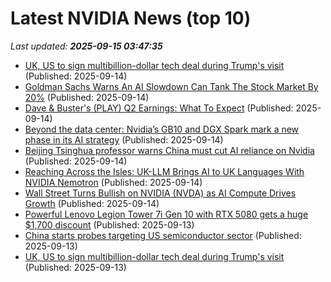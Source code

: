 # Latest NVIDIA News (top 10)
_Last updated: **2025-09-15 03:47:35**_

- [UK, US to sign multibillion-dollar tech deal during Trump's visit](https://www.thehindubusinessline.com/news/world/uk-us-to-sign-multibillion-dollar-tech-deal-during-trumps-visit/article70048205.ece) (Published: 2025-09-14)
- [Goldman Sachs Warns An AI Slowdown Can Tank The Stock Market By 20%](https://www.benzinga.com/personal-finance/management/25/09/47657777/goldman-sachs-warns-an-ai-slowdown-can-tank-the-stock-market-by-20) (Published: 2025-09-14)
- [Dave & Buster's (PLAY) Q2 Earnings: What To Expect](https://finance.yahoo.com/news/dave-busters-play-q2-earnings-030056656.html) (Published: 2025-09-14)
- [Beyond the data center: Nvidia’s GB10 and DGX Spark mark a new phase in its AI strategy](https://www.digitimes.com/news/a20250912PD217/nvidia-soc-market-2025-gpu.html) (Published: 2025-09-14)
- [Beijing Tsinghua professor warns China must cut AI reliance on Nvidia](https://www.digitimes.com/news/a20250912PD237/nvidia-asia-chairman-tsinghua-university-training.html) (Published: 2025-09-14)
- [Reaching Across the Isles: UK-LLM Brings AI to UK Languages With NVIDIA Nemotron](https://blogs.nvidia.com/blog/uk-llm-nemotron/) (Published: 2025-09-14)
- [Wall Street Turns Bullish on NVIDIA (NVDA) as AI Compute Drives Growth](https://finance.yahoo.com/news/wall-street-turns-bullish-nvidia-001416750.html) (Published: 2025-09-14)
- [Powerful Lenovo Legion Tower 7i Gen 10 with RTX 5080 gets a huge $1,700 discount](https://www.notebookcheck.net/Powerful-Lenovo-Legion-Tower-7i-Gen-10-with-RTX-5080-gets-a-huge-1-700-discount.1113666.0.html) (Published: 2025-09-13)
- [China starts probes targeting US semiconductor sector](https://www.bostonherald.com/2025/09/13/china-starts-probes-targeting-us-semiconductor-sector/) (Published: 2025-09-13)
- [UK, US to sign multibillion-dollar tech deal during Trump's visit](https://www.channelnewsasia.com/business/uk-us-sign-multibillion-dollar-tech-deal-during-trumps-visit-5348401) (Published: 2025-09-13)
